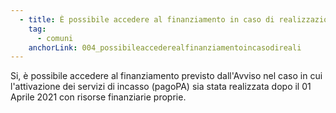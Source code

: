 ```yaml
---
  - title: È possibile accedere al finanziamento in caso di realizzazione del progetto prima della pubblicazione dell'Avviso "Adozione pagoPA" della Misura 1.4.3?
    tag:
      - comuni
    anchorLink: 004_possibileaccederealfinanziamentoincasodireali
---
```


Si, è possibile accedere al finanziamento previsto dall'Avviso nel caso in cui l'attivazione dei servizi di incasso (pagoPA) sia stata realizzata dopo il 01 Aprile 2021 con risorse finanziarie proprie.